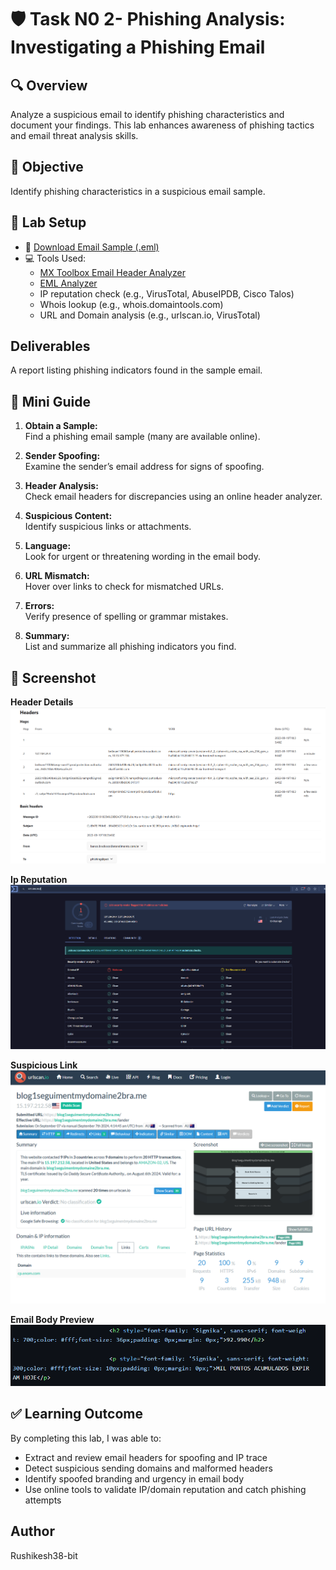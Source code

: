 # 🛡️ Task N0 2- Phishing Analysis: Investigating a Phishing Email

## 🔍 Overview
Analyze a suspicious email to identify phishing characteristics and document your findings. This lab enhances awareness of phishing tactics and email threat analysis skills.

## 🎯 Objective
Identify phishing characteristics in a suspicious email sample.


## 🧪 Lab Setup

- 📨 [Download Email Sample (.eml)](https://github.com/0xrajneesh/30-Days-SOC-Challenge-Beginner/blob/main/BRADESCO%20LIVELO.eml)  
- 💻 Tools Used:
  - [MX Toolbox Email Header Analyzer](https://mxtoolbox.com/EmailHeaders.aspx)
  - [EML Analyzer](https://eml-analyzer.herokuapp.com/#/)
  - IP reputation check (e.g., VirusTotal, AbuseIPDB, Cisco Talos)
  - Whois lookup (e.g., whois.domaintools.com)
  - URL and Domain analysis (e.g., urlscan.io, VirusTotal)



## Deliverables
A report listing phishing indicators found in the sample email.

## 📝 Mini Guide

1. **Obtain a Sample:**  
   Find a phishing email sample (many are available online).

2. **Sender Spoofing:**  
   Examine the sender’s email address for signs of spoofing.

3. **Header Analysis:**  
   Check email headers for discrepancies using an online header analyzer.

4. **Suspicious Content:**  
   Identify suspicious links or attachments.

5. **Language:**  
   Look for urgent or threatening wording in the email body.

6. **URL Mismatch:**  
   Hover over links to check for mismatched URLs.

7. **Errors:**  
   Verify presence of spelling or grammar mistakes.

8. **Summary:**  
   List and summarize all phishing indicators you find.


## 📸 Screenshot

**Header Details**
![image alt](https://github.com/Rushikesh38-bit/TASK-NO-2-Phishing-Analysis-Investigating-a-Phishing-Email/blob/main/1_header_details.png)

**Ip Reputation**
![image alt](https://github.com/Rushikesh38-bit/TASK-NO-2-Phishing-Analysis-Investigating-a-Phishing-Email/blob/main/2_reputation.png)

**Suspicious Link**
![image alt](https://github.com/Rushikesh38-bit/TASK-NO-2-Phishing-Analysis-Investigating-a-Phishing-Email/blob/main/3_suspicious_link.png)

**Email Body Preview**
![image alt](https://github.com/Rushikesh38-bit/TASK-NO-2-Phishing-Analysis-Investigating-a-Phishing-Email/blob/main/4_email_body_preview.png)


## ✅ Learning Outcome

By completing this lab, I was able to:
- Extract and review email headers for spoofing and IP trace
- Detect suspicious sending domains and malformed headers
- Identify spoofed branding and urgency in email body
- Use online tools to validate IP/domain reputation and catch phishing attempts

## Author
Rushikesh38-bit
